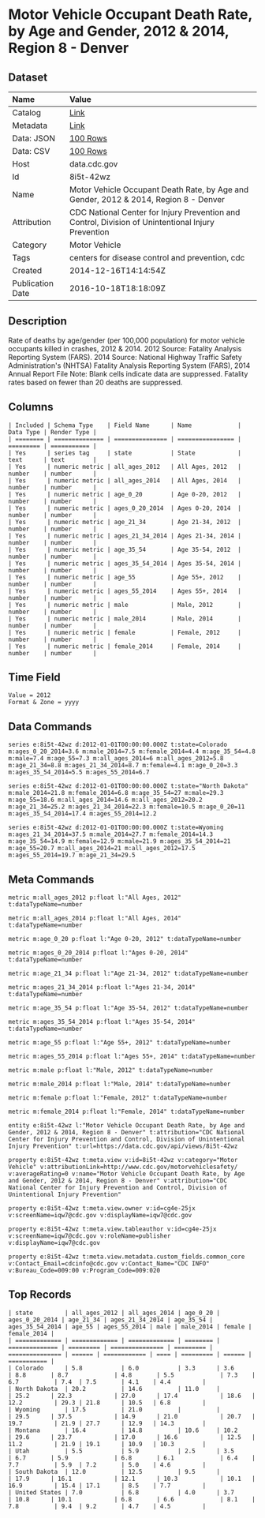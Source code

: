 # Motor Vehicle Occupant Death Rate, by Age and Gender, 2012 & 2014, Region 8 - Denver

## Dataset

| Name | Value |
| :--- | :---- |
| Catalog | [Link](https://catalog.data.gov/dataset/motor-vehicle-occupant-death-rate-by-age-and-gender-2012-region-8-denver) |
| Metadata | [Link](https://data.cdc.gov/api/views/8i5t-42wz) |
| Data: JSON | [100 Rows](https://data.cdc.gov/api/views/8i5t-42wz/rows.json?max_rows=100) |
| Data: CSV | [100 Rows](https://data.cdc.gov/api/views/8i5t-42wz/rows.csv?max_rows=100) |
| Host | data.cdc.gov |
| Id | 8i5t-42wz |
| Name | Motor Vehicle Occupant Death Rate, by Age and Gender, 2012 & 2014, Region 8 - Denver |
| Attribution | CDC National Center for Injury Prevention and Control, Division of Unintentional Injury Prevention |
| Category | Motor Vehicle |
| Tags | centers for disease control and prevention, cdc |
| Created | 2014-12-16T14:14:54Z |
| Publication Date | 2016-10-18T18:18:09Z |

## Description

Rate of deaths by age/gender (per 100,000 population) for motor vehicle occupants killed in crashes, 2012 & 2014. 2012 Source: Fatality Analysis Reporting System (FARS). 2014 Source: National Highway Traffic Safety Administration's (NHTSA) Fatality Analysis Reporting System (FARS), 2014 Annual Report File Note: Blank cells indicate data are suppressed. Fatality rates based on fewer than 20 deaths are suppressed.

## Columns

```ls
| Included | Schema Type    | Field Name      | Name             | Data Type | Render Type |
| ======== | ============== | =============== | ================ | ========= | =========== |
| Yes      | series tag     | state           | State            | text      | text        |
| Yes      | numeric metric | all_ages_2012   | All Ages, 2012   | number    | number      |
| Yes      | numeric metric | all_ages_2014   | All Ages, 2014   | number    | number      |
| Yes      | numeric metric | age_0_20        | Age 0-20, 2012   | number    | number      |
| Yes      | numeric metric | ages_0_20_2014  | Ages 0-20, 2014  | number    | number      |
| Yes      | numeric metric | age_21_34       | Age 21-34, 2012  | number    | number      |
| Yes      | numeric metric | ages_21_34_2014 | Ages 21-34, 2014 | number    | number      |
| Yes      | numeric metric | age_35_54       | Age 35-54, 2012  | number    | number      |
| Yes      | numeric metric | ages_35_54_2014 | Ages 35-54, 2014 | number    | number      |
| Yes      | numeric metric | age_55          | Age 55+, 2012    | number    | number      |
| Yes      | numeric metric | ages_55_2014    | Ages 55+, 2014   | number    | number      |
| Yes      | numeric metric | male            | Male, 2012       | number    | number      |
| Yes      | numeric metric | male_2014       | Male, 2014       | number    | number      |
| Yes      | numeric metric | female          | Female, 2012     | number    | number      |
| Yes      | numeric metric | female_2014     | Female, 2014     | number    | number      |
```

## Time Field

```ls
Value = 2012
Format & Zone = yyyy
```

## Data Commands

```ls
series e:8i5t-42wz d:2012-01-01T00:00:00.000Z t:state=Colorado m:ages_0_20_2014=3.6 m:male_2014=7.5 m:female_2014=4.4 m:age_35_54=4.8 m:male=7.4 m:age_55=7.3 m:all_ages_2014=6 m:all_ages_2012=5.8 m:age_21_34=8.8 m:ages_21_34_2014=8.7 m:female=4.1 m:age_0_20=3.3 m:ages_35_54_2014=5.5 m:ages_55_2014=6.7

series e:8i5t-42wz d:2012-01-01T00:00:00.000Z t:state="North Dakota" m:male_2014=21.8 m:female_2014=6.8 m:age_35_54=27 m:male=29.3 m:age_55=18.6 m:all_ages_2014=14.6 m:all_ages_2012=20.2 m:age_21_34=25.2 m:ages_21_34_2014=22.3 m:female=10.5 m:age_0_20=11 m:ages_35_54_2014=17.4 m:ages_55_2014=12.2

series e:8i5t-42wz d:2012-01-01T00:00:00.000Z t:state=Wyoming m:ages_21_34_2014=37.5 m:male_2014=27.7 m:female_2014=14.3 m:age_35_54=14.9 m:female=12.9 m:male=21.9 m:ages_35_54_2014=21 m:age_55=20.7 m:all_ages_2014=21 m:all_ages_2012=17.5 m:ages_55_2014=19.7 m:age_21_34=29.5
```

## Meta Commands

```ls
metric m:all_ages_2012 p:float l:"All Ages, 2012" t:dataTypeName=number

metric m:all_ages_2014 p:float l:"All Ages, 2014" t:dataTypeName=number

metric m:age_0_20 p:float l:"Age 0-20, 2012" t:dataTypeName=number

metric m:ages_0_20_2014 p:float l:"Ages 0-20, 2014" t:dataTypeName=number

metric m:age_21_34 p:float l:"Age 21-34, 2012" t:dataTypeName=number

metric m:ages_21_34_2014 p:float l:"Ages 21-34, 2014" t:dataTypeName=number

metric m:age_35_54 p:float l:"Age 35-54, 2012" t:dataTypeName=number

metric m:ages_35_54_2014 p:float l:"Ages 35-54, 2014" t:dataTypeName=number

metric m:age_55 p:float l:"Age 55+, 2012" t:dataTypeName=number

metric m:ages_55_2014 p:float l:"Ages 55+, 2014" t:dataTypeName=number

metric m:male p:float l:"Male, 2012" t:dataTypeName=number

metric m:male_2014 p:float l:"Male, 2014" t:dataTypeName=number

metric m:female p:float l:"Female, 2012" t:dataTypeName=number

metric m:female_2014 p:float l:"Female, 2014" t:dataTypeName=number

entity e:8i5t-42wz l:"Motor Vehicle Occupant Death Rate, by Age and Gender, 2012 & 2014, Region 8 - Denver" t:attribution="CDC National Center for Injury Prevention and Control, Division of Unintentional Injury Prevention" t:url=https://data.cdc.gov/api/views/8i5t-42wz

property e:8i5t-42wz t:meta.view v:id=8i5t-42wz v:category="Motor Vehicle" v:attributionLink=http://www.cdc.gov/motorvehiclesafety/ v:averageRating=0 v:name="Motor Vehicle Occupant Death Rate, by Age and Gender, 2012 & 2014, Region 8 - Denver" v:attribution="CDC National Center for Injury Prevention and Control, Division of Unintentional Injury Prevention"

property e:8i5t-42wz t:meta.view.owner v:id=cg4e-25jx v:screenName=iqw7@cdc.gov v:displayName=iqw7@cdc.gov

property e:8i5t-42wz t:meta.view.tableauthor v:id=cg4e-25jx v:screenName=iqw7@cdc.gov v:roleName=publisher v:displayName=iqw7@cdc.gov

property e:8i5t-42wz t:meta.view.metadata.custom_fields.common_core v:Contact_Email=cdcinfo@cdc.gov v:Contact_Name="CDC INFO" v:Bureau_Code=009:00 v:Program_Code=009:020
```

## Top Records

```ls
| state         | all_ages_2012 | all_ages_2014 | age_0_20 | ages_0_20_2014 | age_21_34 | ages_21_34_2014 | age_35_54 | ages_35_54_2014 | age_55 | ages_55_2014 | male | male_2014 | female | female_2014 | 
| ============= | ============= | ============= | ======== | ============== | ========= | =============== | ========= | =============== | ====== | ============ | ==== | ========= | ====== | =========== | 
| Colorado      | 5.8           | 6.0           | 3.3      | 3.6            | 8.8       | 8.7             | 4.8       | 5.5             | 7.3    | 6.7          | 7.4  | 7.5       | 4.1    | 4.4         | 
| North Dakota  | 20.2          | 14.6          | 11.0     |                | 25.2      | 22.3            | 27.0      | 17.4            | 18.6   | 12.2         | 29.3 | 21.8      | 10.5   | 6.8         | 
| Wyoming       | 17.5          | 21.0          |          |                | 29.5      | 37.5            | 14.9      | 21.0            | 20.7   | 19.7         | 21.9 | 27.7      | 12.9   | 14.3        | 
| Montana       | 16.4          | 14.8          | 10.6     | 10.2           | 29.6      | 23.7            | 17.0      | 16.6            | 12.5   | 11.2         | 21.9 | 19.1      | 10.9   | 10.3        | 
| Utah          | 5.5           | 5.9           | 2.5      | 3.5            | 6.7       | 5.9             | 6.8       | 6.1             | 6.4    | 7.7          | 5.9  | 7.2       | 5.0    | 4.6         | 
| South Dakota  | 12.0          | 12.5          | 9.5      |                | 17.9      | 16.1            | 12.1      | 10.3            | 10.1   | 16.9         | 15.4 | 17.1      | 8.5    | 7.7         | 
| United States | 7.0           | 6.8           | 4.0      | 3.7            | 10.8      | 10.1            | 6.8       | 6.6             | 8.1    | 7.8          | 9.4  | 9.2       | 4.7    | 4.5         | 
```